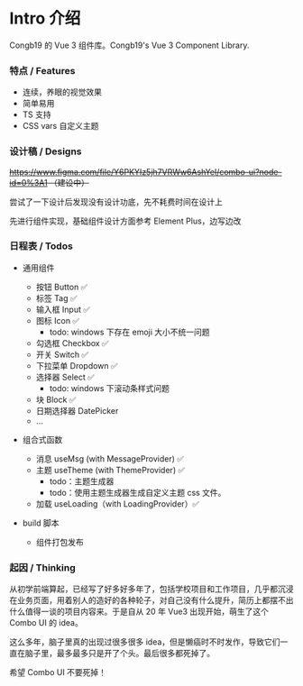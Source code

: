# Intro 介绍

Congb19 的 Vue 3 组件库。Congb19's Vue 3 Component Library.

### 特点 / Features

- 连续，养眼的视觉效果
- 简单易用
- TS 支持
- CSS vars 自定义主题

### 设计稿 / Designs

~~https://www.figma.com/file/Y6PKYIz5jh7VRWw6AshYel/combo-ui?node-id=0%3A1 （建设中）~~

尝试了一下设计后发现没有设计功底，先不耗费时间在设计上

先进行组件实现，基础组件设计方面参考 Element Plus，边写边改

### 日程表 / Todos

- 通用组件

  - 按钮 Button ✅
  - 标签 Tag ✅
  - 输入框 Input ✅
  - 图标 Icon ✅
    - todo: windows 下存在 emoji 大小不统一问题
  - 勾选框 Checkbox ✅
  - 开关 Switch ✅
  - 下拉菜单 Dropdown ✅
  - 选择器 Select ✅
    - todo: windows 下滚动条样式问题
  - 块 Block ✅
  - 日期选择器 DatePicker
  - ...

- 组合式函数

  - 消息 useMsg (with MessageProvider) ✅
  - 主题 useTheme (with ThemeProvider) ✅
    - todo：主题生成器
    - todo：使用主题生成器生成自定义主题 css 文件。
  - 加载 useLoading（with LoadingProvider）✅

- build 脚本

  - 组件打包发布

### 起因 / Thinking

从初学前端算起，已经写了好多好多年了，包括学校项目和工作项目，几乎都沉浸在业务页面，用着别人的造好的各种轮子，对自己没有什么提升，简历上都摆不出什么值得一谈的项目内容来。于是自从 20 年 Vue3 出现开始，萌生了这个 Combo UI 的 idea。

这么多年，脑子里真的出现过很多很多 idea，但是懒癌时不时发作，导致它们一直在脑子里，最多最多只是开了个头。最后很多都死掉了。

希望 Combo UI 不要死掉！
